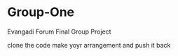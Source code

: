 # Group-One
Evangadi Forum Final Group Project

clone the code make yoyr arrangement and push it back
